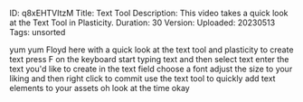 ID: q8xEHTVItzM
Title: Text Tool
Description: This video takes a quick look at the Text Tool in Plasticity.
Duration: 30
Version: 
Uploaded: 20230513
Tags: unsorted

yum yum Floyd here with a quick look at
the text tool and plasticity to create
text press F on the keyboard start
typing text and then select text enter
the text you'd like to create in the
text field choose a font adjust the size
to your liking and then right click to
commit use the text tool to quickly add
text elements to your assets oh look at
the time
okay
